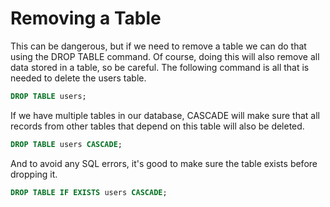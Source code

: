 # Removing a Table
This can be dangerous, but if we need to remove a table we can do that using the DROP TABLE command. Of course, doing this will also remove all data stored in a table, so be careful. The following command is all that is needed to delete the users table.
```sql
DROP TABLE users;
```
If we have multiple tables in our database, CASCADE will make sure that all records from other tables that depend on this table will also be deleted.
```sql
DROP TABLE users CASCADE;
```
And to avoid any SQL errors, it's good to make sure the table exists before dropping it.
```sql
DROP TABLE IF EXISTS users CASCADE;
```
